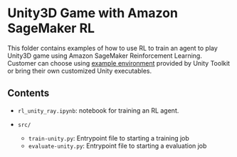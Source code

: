#  Unity3D Game with Amazon SageMaker RL

This folder contains examples of how to use RL to train an agent to play Unity3D game using Amazon SageMaker Reinforcement Learning. Customer can choose using [example environment](https://github.com/Unity-Technologies/ml-agents/blob/742c2fbf01188fbf27e82d5a7d9b5fd42f0de67a/docs/Learning-Environment-Examples.md) provided by Unity Toolkit or bring their own customized Unity executables.


## Contents

* `rl_unity_ray.ipynb`: notebook for training an RL agent.


* `src/`
  * `train-unity.py`: Entrypoint file to starting a training job
  * `evaluate-unity.py`: Entrypoint file to starting a evaluation job 